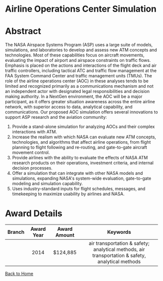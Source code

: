 
Airline Operations Center Simulation
====================================

# Abstract


The NASA Airspace Systems Program (ASP) uses a large suite of models, simulations, and laboratories to develop and assess new ATM concepts and technologies. Most of these capabilities focus on aircraft movements, evaluating the impact of airport and airspace constraints on traffic flows. Emphasis is placed on the actions and interactions of the flight deck and air traffic controllers, including tactical ATC and traffic flow management at the FAA System Command Center and traffic management units (TMUs). The role of the airline operations center (AOC) in these analyses tends to be limited and recognized primarily as a communications mechanism and not an independent actor with designated legal responsibilities and decision making authority.   In a NextGen environment, the AOC will be a major participant, as it offers greater situation awareness across the entire airline network, with superior access to data, analytical capability, and communications.
Our proposed AOC simulation offers several innovations to support ASP research and the aviation community:
1. Provide a stand-alone simulation for analyzing AOCs and their complex interactions with ATM.
2. Increase the realism with which NASA can evaluate new ATM concepts, technologies, and algorithms that affect airline operations, from flight planning to flight following and re-routing, and gate-to-gate aircraft movement control.
3. Provide airlines with the ability to evaluate the effects of NASA ATM research products on their operations, investment criteria, and internal decision processes.
4. Offer a simulation that can integrate with other NASA models and simulations, expanding NASA's system-wide evaluation, gate-to-gate modeling and simulation  capability.
5. Uses industry-standard inputs for flight schedules, messages, and timekeeping to maximize usability by airlines and NASA.  

# Award Details

|Branch|Award Year|Award Amount|Keywords|
| :---: | :---: | :---: | :---: |
||2014|$124,885|air transportation & safety; analytical methods, air transportation & safety, analytical methods|
  
  


[Back to Home](https://github.com/chrischow/dod_sbir_awards/JT/#176)